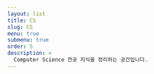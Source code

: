 ```yaml
---
layout: list
title: CS
slug: CS
menu: true
submenu: true
order: 5
description: >
  Computer Science 전공 지식을 정리하는 공간입니다. 
---
```

